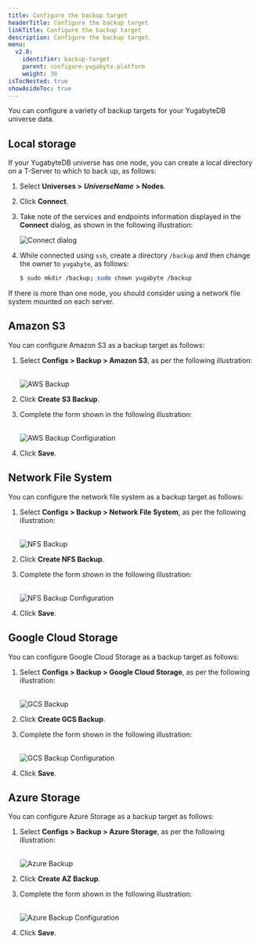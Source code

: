 ```yaml
---
title: Configure the backup target
headerTitle: Configure the backup target
linkTitle: Configure the backup target
description: Configure the backup target.
menu:
  v2.8:
    identifier: backup-target
    parent: configure-yugabyte-platform
    weight: 30
isTocNested: true
showAsideToc: true
---
```


You can configure a variety of backup targets for your YugabyteDB universe data.

## Local storage

If your YugabyteDB universe has one node, you can create a local directory on a T-Server to which to back up, as follows:

1. Select **Universes >** ***UniverseName*** **> Nodes**. 

2. Click **Connect**.

3. Take note of the services and endpoints information displayed in the **Connect** dialog, as shown in the following illustration:

    ![Connect dialog](/images/yp/cloud-provider-local-backup1.png)

4. While connected using `ssh`, create a directory `/backup` and then change the owner to `yugabyte`, as follows:

    ```sh
    $ sudo mkdir /backup; sudo chown yugabyte /backup
    ```

If there is more than one node, you should consider using a network file system mounted on each server.

## Amazon S3

You can configure Amazon S3 as a backup target as follows:

1. Select **Configs > Backup > Amazon S3**, as per the following illustration:<br><br>

   ![AWS Backup](/images/yp/cloud-provider-config-backup-aws1.png)

2. Click **Create S3 Backup**. 

3. Complete the form shown in the following illustration:<br><br>

   ![AWS Backup Configuration](/images/yp/cloud-provider-config-backup-aws2.png)

4. Click **Save**.

## Network File System

You can configure the network file system as a backup target as follows:

1. Select **Configs > Backup > Network File System**, as per the following illustration:<br><br>

   ![NFS Backup](/images/yp/cloud-provider-config-backup-nfs1.png)

2. Click **Create NFS Backup**.

3. Complete the form shown in the following illustration:<br><br>

   ![NFS Backup Configuration](/images/yp/cloud-provider-config-backup-nfs2.png)

4. Click **Save**.

## Google Cloud Storage

You can configure Google Cloud Storage as a backup target as follows:

1. Select **Configs > Backup > Google Cloud Storage**, as per the following illustration:<br><br>

   ![GCS Backup](/images/yp/cloud-provider-config-backup-gcs1.png)

2. Click **Create GCS Backup**.

3. Complete the form shown in the following illustration:<br><br>

   ![GCS Backup Configuration](/images/yp/cloud-provider-config-backup-gcs2.png)

4. Click **Save**.

## Azure Storage

You can configure Azure Storage as a backup target as follows:

1. Select **Configs > Backup > Azure Storage**, as per the following illustration:<br><br>

   ![Azure Backup](/images/yp/cloud-provider-config-backup-az1.png)

2. Click **Create AZ Backup**.

3. Complete the form shown in the following illustration:<br><br>

   ![Azure Backup Configuration](/images/yp/cloud-provider-config-backup-az2.png)

4. Click **Save**.